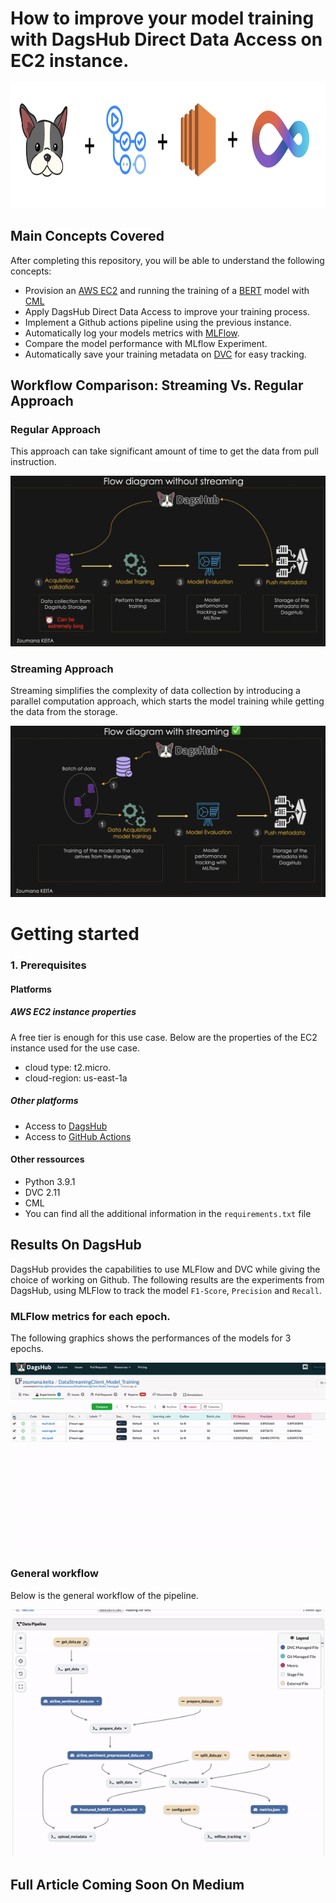 # How to improve your model training with DagsHub Direct Data Access on EC2 instance.   

<p align="center">
  <img src="./images/dagshub_cml_gitact_ec2.png" alt="DagsHub + Actions + EC2 + CML" height="200"/>
</p>

## Main Concepts Covered 
After completing this repository, you will be able to understand the following concepts: 
- Provision an [AWS EC2](https://aws.amazon.com/fr/ec2/) and running the training of a [BERT](https://huggingface.co/docs/transformers/model_doc/bert) model  with [CML](https://cml.dev/)
- Apply DagsHub Direct Data Access to improve your training process. 
- Implement a Github actions pipeline using the previous instance. 
- Automatically log your models metrics with [MLFlow](https://mlflow.org/).    
- Compare the model performance with MLflow Experiment. 
- Automatically save your training metadata on [DVC](https://dvc.org/) for easy tracking.  


## Workflow Comparison: Streaming Vs. Regular Approach

###  Regular Approach 
This approach can take significant amount of time to get the data from pull instruction. 

<p align="center">
  <img src="./images/workflow_no_streaming.png" alt="Regular Workflow"/>
</p>

###  Streaming Approach 
Streaming simplifies the complexity of data collection by introducing a parallel computation approach, which starts the model training while getting the data from the storage. 
<p align="center">
  <img src="./images/streaming_workflow.png" alt="Streaming Workflow"/>
</p>


# Getting started  
### 1. Prerequisites
#### Platforms 
##### AWS EC2 instance properties   
A free tier is enough for this use case. Below are the properties of the EC2 instance used for the use case. 
- cloud type: t2.micro. 
- cloud-region: us-east-1a

##### Other platforms
- Access to [DagsHub](https://dagshub.com/)
- Access to [GitHub Actions](https://github.com/features/actions)

#### Other ressources
- Python 3.9.1 
- DVC 2.11  
- CML 
- You can find all the additional information in the `requirements.txt` file


## Results On DagsHub
DagsHub provides the capabilities to use MLFlow and DVC while giving the choice of working on Github. The following results are the experiments from DagsHub, using MLFlow to track the model `F1-Score`, `Precision` and `Recall`.

### MLFlow metrics for each epoch. 
The following graphics shows the performances of the models for 3 epochs. 

<p align="center">
  <img src="./images/model_performance.gif" alt="Model Performance for 3 epochs"/>
</p>

### General workflow 
Below is the general workflow of the pipeline. 

<p align="center">
  <img src="./images/general_workflow.gif" alt="Model Performance for 3 epochs"/>
</p>



## Full Article Coming Soon On Medium 
